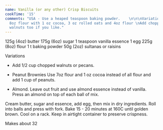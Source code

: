 ```yaml
---
name: Vanilla (or any other) Crisp Biscuits
cookTime: '15'
comments: "USA - Use a heaped teaspoon baking powder.    \n\n\nVariation by AW\nSubstitute
  8oz flour with 1 oz cocoa, 3 oz rolled oats and 4oz flour \nAdd chopped pecans or
  walnuts too if you like."
---
```


125g (4oz) butter
175g (6oz) sugar
1 teaspoon vanilla essence
1 egg
225g (8oz) flour
1 t baking powder
50g (2oz) sultanas or raisins


Variations
- Add 1/2 cup chopped walnuts or pecans.

- Peanut Brownies Use 7oz flour and 1 oz cocoa instead of all flour and add 1 cup of peanuts. 

- Almond.  Leave out fruit and use almond essence instead of vanilla.  Press an almond on top of each ball of mix.

Cream butter, sugar and essence, add egg, then mix in dry ingredients.  Roll into balls and press with fork.  Bake 15 - 20 minutes at 160C until golden brown.  Cool on a rack.  Keep in airtight container to preserve crispness.  

Makes about 32

